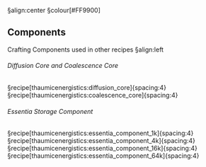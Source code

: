
§align:center
§colour[#FF9900]
## Components
Crafting Components used in other recipes
§align:left

###### Diffusion Core and Coalescence Core
§recipe[thaumicenergistics:diffusion_core]{spacing:4} §recipe[thaumicenergistics:coalescence_core]{spacing:4}

###### Essentia Storage Component
§recipe[thaumicenergistics:essentia_component_1k]{spacing:4} §recipe[thaumicenergistics:essentia_component_4k]{spacing:4} §recipe[thaumicenergistics:essentia_component_16k]{spacing:4} §recipe[thaumicenergistics:essentia_component_64k]{spacing:4}